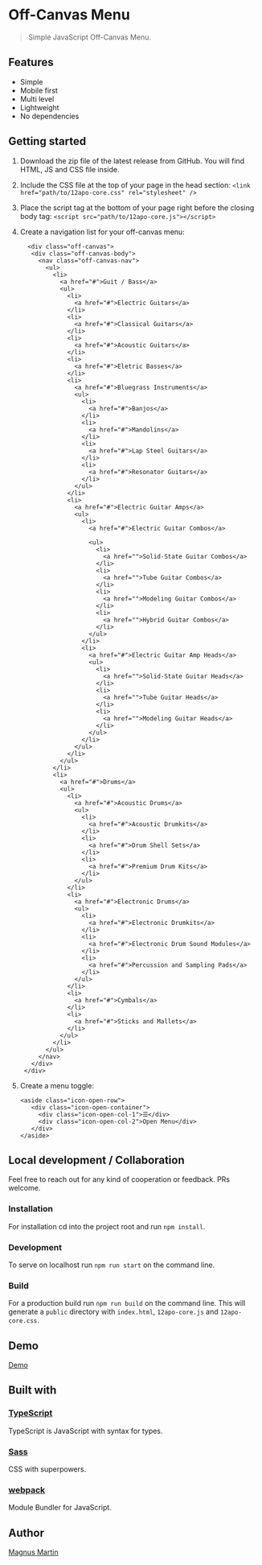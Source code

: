 # Off-Canvas Menu

> Simple JavaScript Off-Canvas Menu.

## Features

- Simple
- Mobile first
- Multi level
- Lightweight
- No dependencies

## Getting started

1. Download the zip file of the latest release from GitHub. You will find HTML, JS and CSS file inside.
2. Include the CSS file at the top of your page in the head section:
   `<link href="path/to/12apo-core.css" rel="stylesheet" />`
3. Place the script tag at the bottom of your page right before the closing body tag:
   `<script src="path/to/12apo-core.js"></script>`
4. Create a navigation list for your off-canvas menu:
   ```
     <div class="off-canvas">
      <div class="off-canvas-body">
        <nav class="off-canvas-nav">
          <ul>
            <li>
              <a href="#">Guit / Bass</a>
              <ul>
                <li>
                  <a href="#">Electric Guitars</a>
                </li>
                <li>
                  <a href="#">Classical Guitars</a>
                </li>
                <li>
                  <a href="#">Acoustic Guitars</a>
                </li>
                <li>
                  <a href="#">Eletric Basses</a>
                </li>
                <li>
                  <a href="#">Bluegrass Instruments</a>
                  <ul>
                    <li>
                      <a href="#">Banjos</a>
                    </li>
                    <li>
                      <a href="#">Mandolins</a>
                    </li>
                    <li>
                      <a href="#">Lap Steel Guitars</a>
                    </li>
                    <li>
                      <a href="#">Resonator Guitars</a>
                    </li>
                  </ul>
                </li>
                <li>
                  <a href="#">Electric Guitar Amps</a>
                  <ul>
                    <li>
                      <a href="#">Electric Guitar Combos</a>

                      <ul>
                        <li>
                          <a href="">Solid-State Guitar Combos</a>
                        </li>
                        <li>
                          <a href="">Tube Guitar Combos</a>
                        </li>
                        <li>
                          <a href="">Modeling Guitar Combos</a>
                        </li>
                        <li>
                          <a href="">Hybrid Guitar Combos</a>
                        </li>
                      </ul>
                    </li>
                    <li>
                      <a href="#">Electric Guitar Amp Heads</a>
                      <ul>
                        <li>
                          <a href="">Solid-State Guitar Heads</a>
                        </li>
                        <li>
                          <a href="">Tube Guitar Heads</a>
                        </li>
                        <li>
                          <a href="">Modeling Guitar Heads</a>
                        </li>
                      </ul>
                    </li>
                  </ul>
                </li>
              </ul>
            </li>
            <li>
              <a href="#">Drums</a>
              <ul>
                <li>
                  <a href="#">Acoustic Drums</a>
                  <ul>
                    <li>
                      <a href="#">Acoustic Drumkits</a>
                    </li>
                    <li>
                      <a href="#">Drum Shell Sets</a>
                    </li>
                    <li>
                      <a href="#">Premium Drum Kits</a>
                    </li>
                  </ul>
                </li>
                <li>
                  <a href="#">Electronic Drums</a>
                  <ul>
                    <li>
                      <a href="#">Electronic Drumkits</a>
                    </li>
                    <li>
                      <a href="#">Electronic Drum Sound Modules</a>
                    </li>
                    <li>
                      <a href="#">Percussion and Sampling Pads</a>
                    </li>
                  </ul>
                </li>
                <li>
                  <a href="#">Cymbals</a>
                </li>
                <li>
                  <a href="#">Sticks and Mallets</a>
                </li>
              </ul>
            </li>
          </ul>
        </nav>
      </div>
    </div>
   ```

5. Create a menu toggle:
   ```
   <aside class="icon-open-row">
      <div class="icon-open-container">
        <div class="icon-open-col-1">☰</div>
        <div class="icon-open-col-2">Open Menu</div>
      </div>
   </aside>
   ```

## Local development / Collaboration

Feel free to reach out for any kind of cooperation or feedback. PRs welcome.

### Installation

For installation cd into the project root and run `npm install`.

### Development

To serve on localhost run `npm run start` on the command line.

### Build

For a production build run `npm run build` on the command line.
This will generate a `public` directory with `index.html`, `12apo-core.js` and `12apo-core.css`.

## Demo

[Demo](http://off-canvas-menu.mgnmrt.com)

## Built with

### [TypeScript](https://www.typescriptlang.org/)

TypeScript is JavaScript with syntax for types.

### [Sass](https://sass-lang.com/)

CSS with superpowers.

### [webpack](https://webpack.js.org/)

Module Bundler for JavaScript.

## Author

[Magnus Martin](https://mgnmrt.com/)
